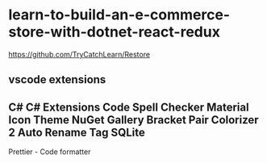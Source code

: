 # learn-to-build-an-e-commerce-store-with-dotnet-react-redux
https://github.com/TryCatchLearn/Restore

## vscode extensions 
C#
C# Extensions
Code Spell Checker
Material Icon Theme
NuGet Gallery
Bracket Pair Colorizer 2
Auto Rename Tag
SQLite
---------------
Prettier - Code formatter
